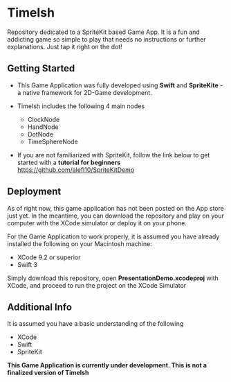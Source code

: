 # TimeIsh

Repository dedicated to a SpriteKit based Game App. It is a fun and addicting game so simple to play that needs no instructions or further explanations. Just tap it right on the dot!


## Getting Started

- This Game Application was fully developed using **Swift** and **SpriteKite** - a native framework for 2D-Game development.
- TimeIsh includes the following 4 main nodes
    - ClockNode
    - HandNode
    - DotNode
    - TimeSphereNode
    
- If you are not familiarized with SpriteKit, follow the link below to get started with a **tutorial for beginners**
<https://github.com/alefl10/SpriteKitDemo>


## Deployment

As of right now, this game application has not been posted on the App store just yet. In the meantime, you can download the repository and play on your computer with the XCode simulator or deploy it on your phone.

For the Game Application to work properly, it is assumed you have already installed the following on your Macintosh machine:

- XCode 9.2 or superior
- Swift 3

Simply download this repository, open **PresentationDemo.xcodeproj** with XCode, and proceed to run the project on the XCode Simulator


## Additional Info

It is assumed you have a basic understanding of the following

- XCode
- Swift
- SpriteKit

**This Game Application is currently under development. This is not a finalized version of TimeIsh**

